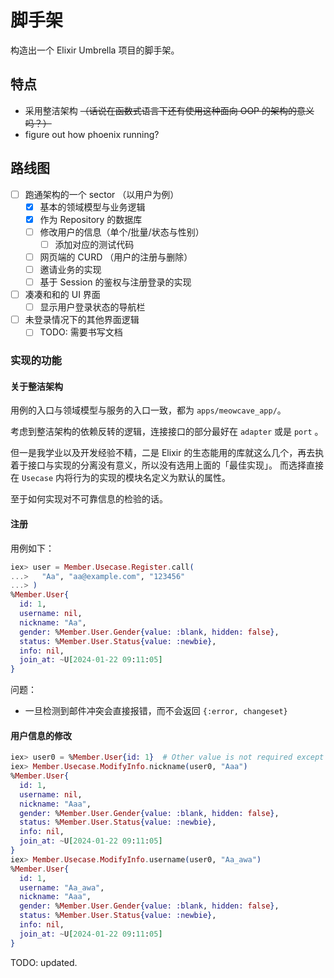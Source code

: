 # 脚手架

构造出一个 Elixir Umbrella 项目的脚手架。

## 特点

- 采用整洁架构 ~~（话说在函数式语言下还有使用这种面向 OOP 的架构的意义吗？）~~
- figure out how phoenix running?

## 路线图

- [ ] 跑通架构的一个 sector （以用户为例）
  - [x] 基本的领域模型与业务逻辑
  - [x] 作为 Repository 的数据库
  - [ ] 修改用户的信息（单个/批量/状态与性别）
    - [ ] 添加对应的测试代码
  - [ ] 网页端的 CURD （用户的注册与删除）
  - [ ] 邀请业务的实现
  - [ ] 基于 Session 的鉴权与注册登录的实现
- [ ] 凑凑和和的 UI 界面
  - [ ] 显示用户登录状态的导航栏
- [ ] 未登录情况下的其他界面逻辑
  - [ ] TODO: 需要书写文档

### 实现的功能

#### 关于整洁架构

用例的入口与领域模型与服务的入口一致，都为 `apps/meowcave_app/`。

考虑到整洁架构的依赖反转的逻辑，连接接口的部分最好在 `adapter` 或是 `port` 。

但一是我学业以及开发经验不精，二是 Elixir 的生态能用的库就这么几个，再去执着于接口与实现的分离没有意义，所以没有选用上面的「最佳实现」。
而选择直接在 `Usecase` 内将行为的实现的模块名定义为默认的属性。

至于如何实现对不可靠信息的检验的话。

#### 注册

用例如下：

```elixir
iex> user = Member.Usecase.Register.call(
...>   "Aa", "aa@example.com", "123456"
...> )
%Member.User{
  id: 1,
  username: nil,
  nickname: "Aa",
  gender: %Member.User.Gender{value: :blank, hidden: false},
  status: %Member.User.Status{value: :newbie},
  info: nil,
  join_at: ~U[2024-01-22 09:11:05]
}
```

问题：

- 一旦检测到邮件冲突会直接报错，而不会返回 `{:error, changeset}`

#### 用户信息的修改

```elixir
iex> user0 = %Member.User{id: 1}  # Other value is not required except `id`.
iex> Member.Usecase.ModifyInfo.nickname(user0, "Aaa")
%Member.User{
  id: 1,
  username: nil,
  nickname: "Aaa",
  gender: %Member.User.Gender{value: :blank, hidden: false},
  status: %Member.User.Status{value: :newbie},
  info: nil,
  join_at: ~U[2024-01-22 09:11:05]
}
iex> Member.Usecase.ModifyInfo.username(user0, "Aa_awa")
%Member.User{
  id: 1,
  username: "Aa_awa",
  nickname: "Aaa",
  gender: %Member.User.Gender{value: :blank, hidden: false},
  status: %Member.User.Status{value: :newbie},
  info: nil,
  join_at: ~U[2024-01-22 09:11:05]
}
```

TODO: updated.
